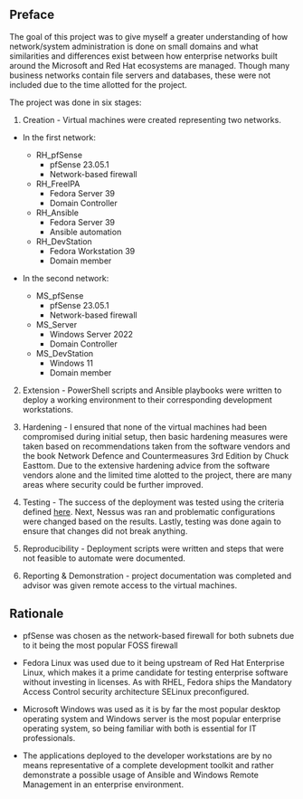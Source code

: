 ## Preface
The goal of this project was to give myself a greater understanding of how network/system administration is done on small domains and what similarities and differences exist between how enterprise networks built around the Microsoft and Red Hat ecosystems are managed. Though many business networks contain file servers and databases, these were not included due to the time allotted for the project.

The project was done in six stages:

1. Creation - Virtual machines were created representing two networks.

* In the first network:
    * RH_pfSense
        * pfSense 23.05.1
        * Network-based firewall
    * RH_FreeIPA
        * Fedora Server 39
        * Domain Controller
    * RH_Ansible
        * Fedora Server 39
        * Ansible automation
    * RH_DevStation
        * Fedora Workstation 39
        * Domain member

* In the second network:
    * MS_pfSense
        * pfSense 23.05.1
        * Network-based firewall
    * MS_Server
        * Windows Server 2022
        * Domain Controller
    * MS_DevStation
        * Windows 11
        * Domain member

2. Extension - PowerShell scripts and Ansible playbooks were written to deploy a working environment to their corresponding development workstations.

3. Hardening - I ensured that none of the virtual machines had been compromised during initial setup, then basic hardening measures were taken based on recommendations taken from the software vendors and the book Network Defence and Countermeasures 3rd Edition by Chuck Easttom. Due to the extensive hardening advice from the software vendors alone and the limited time alotted to the project, there are many areas where security could be further improved.

4. Testing - The success of the deployment was tested using the criteria defined [here](Testing.md). Next, Nessus was ran and problematic configurations were changed based on the results. Lastly, testing was done again to ensure that changes did not break anything. 

5. Reproducibility - Deployment scripts were written and steps that were not feasible to automate were documented.

6. Reporting & Demonstration - project documentation was completed and advisor was given remote access to the virtual machines.

## Rationale
* pfSense was chosen as the network-based firewall for both subnets due to it being the most popular FOSS firewall

* Fedora Linux was used due to it being upstream of Red Hat Enterprise Linux, which makes it a prime candidate for testing enterprise software without investing in licenses. As with RHEL, Fedora ships the Mandatory Access Control security architecture SELinux preconfigured.

* Microsoft Windows was used as it is by far the most popular desktop operating system and Windows server is the most popular enterprise operating system, so being familiar with both is essential for IT professionals.

* The applications deployed to the developer workstations are by no means representative of a complete development toolkit and rather demonstrate a possible usage of Ansible and Windows Remote Management in an enterprise environment. 



